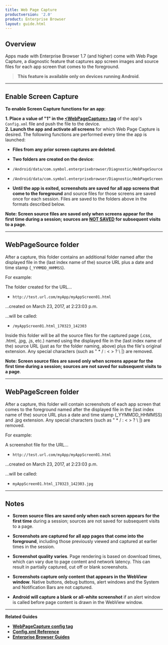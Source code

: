 ```yaml
---
title: Web Page Capture 
productversion: '2.0'
product: Enterprise Browser
layout: guide.html
---
```


## Overview
Apps made with Enterprise Browser 1.7 (and higher) come with Web Page Capture, a diagnostic feature that captures app screen images and source files for each app screen that comes to the foreground.

> **This feature is available only on devices running Android**. 

-----

## Enable Screen Capture

**To enable Screen Capture functions for an app**:

**&#49;. Place a value of "1" in the [&lt;WebPageCapture&gt; tag](../configreference/#webpagecapture)** of the app's `Config.xml` file and push the file to the device.<br>
**&#50;. Launch the app and activate all screens** for which Web Page Capture is desired. The following functions are performed every time the app is launched: 
* **Files from any prior screen captures are deleted**.<br>
* **Two folders are created on the device**: <br>
 * `/Android/data/com.symbol.enterprisebrowser/Diagnostic/WebPageSource`
 * `/Android/data/com.symbol.enterprisebrowser/Diagnostic/WebPageScreen`<br>

* **Until the app is exited, screenshots are saved for all app screens that come to the foreground** and source files for those screens are saved once for each session. Files are saved to the folders above in the formats described below. 

**Note: Screen source files are saved only when screens appear for the first time during a session; sources are <u>NOT SAVED</u> for subsequent visits to a page**. 

-----

## WebPageSource folder
After a capture, this folder contains an additional folder named after the displayed file in the (last index name of the) source URL plus a date and time stamp (`_YYMMDD_HHMMSS`). 

For example: 

The folder created for the URL...

* `http://test.url.com/myApp/myAppScreen01.html`<br>

...created on March 23, 2017, at 2:23:03 p.m. <br>

...will be called: 

* `/myAppScreen01.html_170323_142303`<br>

Inside this folder will be all the source files for the captured page (.css, .html, .jpg, .js, etc.) named using the displayed file in the (last index name of the) source URL (just as for the folder naming, above) plus the file's original extension. Any special characters (such as " * / : < > ? \ |) are removed. 

**Note: Screen source files are saved only when screens appear for the first time during a session; sources are not saved for subsequent visits to a page**. 

-----

## WebPageScreen folder
After a capture, this folder will contain screenshots of each app screen that comes to the foreground named after the displayed file in the (last index name of the) source URL plus a date and time stamp (_YYMMDD_HHMMSS) and .jpg extension. Any special characters (such as " * / : < > ? \ |) are removed. 

For example: 

A screenshot file for the URL...

* `http://test.url.com/myApp/myAppScreen01.html`<br>

...created on March 23, 2017, at 2:23:03 p.m. <br>

...will be called: 

* `myAppScreen01.html_170323_142303.jpg`<br>

-----

## Notes

* **Screen source files are saved only when each screen appears for the first time** during a session; sources are not saved for subsequent visits to a page. 

* **Screenshots are captured for all app pages that come into the foreground**, including those previously viewed and captured at earlier times in the session. 

* **Screenshot quality varies**. Page rendering is based on download times, which can vary due to page content and network latency. This can result in partially captured, cut off or blank screenshots. 

* **Screenshots capture only content that appears in the WebView window**. Native buttons, debug buttons, alert windows and the System and Notification Bars are not captured. 

* **Android will capture a blank or all-white screenshot** if an alert window is called before page content is drawn in the WebView window. 

-----

**Related Guides**

* **[WebPageCapture config tag](../configreference/#webpagecapture)**
* **[Config.xml Reference](../configreference)**
* **[Enterprise Browser Guides](../)**
